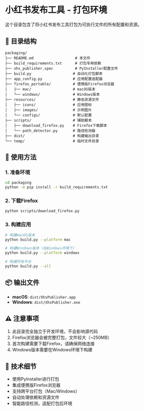 # 小红书发布工具 - 打包环境

这个目录包含了将小红书发布工具打包为可执行文件的所有配置和资源。

## 📁 目录结构

```
packaging/
├── README.md                   # 本文件
├── build_requirements.txt      # 打包专用依赖
├── xhs_publisher.spec          # PyInstaller配置文件
├── build.py                   # 自动化打包脚本
├── app_config.py              # 应用配置适配器
├── firefox_portable/          # 便携版Firefox浏览器
│   ├── mac/                   # macOS版本
│   └── windows/               # Windows版本
├── resources/                 # 静态资源文件
│   ├── icons/                 # 应用图标
│   ├── images/                # 示例图片
│   └── configs/               # 默认配置
├── scripts/                   # 辅助脚本
│   ├── download_firefox.py    # Firefox下载脚本
│   └── path_detector.py       # 路径检测器
├── dist/                      # 构建输出目录
└── temp/                      # 临时文件目录
```

## 🚀 使用方法

### 1. 准备环境
```bash
cd packaging
python -m pip install -r build_requirements.txt
```

### 2. 下载Firefox
```bash
python scripts/download_firefox.py
```

### 3. 构建应用
```bash
# 构建macOS版本
python build.py --platform mac

# 构建Windows版本（在Windows环境下）
python build.py --platform windows

# 构建所有平台
python build.py --all
```

## 📦 输出文件

- **macOS**: `dist/XhsPublisher.app`
- **Windows**: `dist/XhsPublisher.exe`

## ⚠️ 注意事项

1. 此目录完全独立于开发环境，不会影响源代码
2. Firefox浏览器会被完整打包，文件较大（~250MB）
3. 首次构建需要下载Firefox，请确保网络连接
4. Windows版本需要在Windows环境下构建

## 🔧 技术细节

- 使用PyInstaller进行打包
- 集成便携版Firefox浏览器
- 支持跨平台打包（Mac/Windows）
- 自动处理依赖和资源文件
- 智能路径检测，适配打包后环境